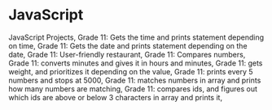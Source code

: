 # JavaScript
JavaScript Projects,
Grade 11: Gets the time and prints statement depending on time,
Grade 11: Gets the date and prints statement depending on the date,
Grade 11: User-friendly restaurant,
Grade 11: Compares numbers,
Grade 11: converts minutes and gives it in hours and minutes,
Grade 11: gets weight, and prioritizes it depending on the value,
Grade 11: prints every 5 numbers and stops at 5000,
Grade 11: matches numbers in array and prints how many numbers are matching,
Grade 11: compares ids, and figures out which ids are above or below 3 characters in array and prints it,
